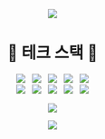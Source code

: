 <p align="center">
  <img src="https://capsule-render.vercel.app/api?type=waving&color=auto&textColor=white&height=220&section=header&text=What%20a%20Day%20to%20Code!&fontSize=80" />
<!--   <img src="https://github-readme-stats.vercel.app/api/wakatime?username=c6d7f260-ad25-4072-a4ea-11cdfc7fdcb9" align="center"/> -->
<!--   <img src="http://mazassumnida.wtf/api/v2/generate_badge?boj=ho991217"/> -->
</p>

<h1 align="center">
  🧰 테크 스택 🧰
</h1>

<p align="center">
  <img src="https://img.shields.io/badge/React-61DAFB?style=flat-square&logo=React&logoColor=black"/> &nbsp
  <img src="https://img.shields.io/badge/Python-3776AB?style=flat-square&logo=Python&logoColor=white"/> &nbsp
  <img src="https://img.shields.io/badge/JavaScript-F7DF1E?style=flat-square&logo=JavaScript&logoColor=black"/> &nbsp
  <img src="https://img.shields.io/badge/TypeScript-3178C6?style=flat-square&logo=TypeScript&logoColor=white"/> &nbsp
  <img src="https://img.shields.io/badge/Java-007396?style=flat-square&logo=Java&logoColor=white"/>
<br/>
  <img src="https://img.shields.io/badge/Next.js-000000?style=flat-square&logo=Next.js&logoColor=white"/> &nbsp
  <img src="https://img.shields.io/badge/HTML5-E34F26?style=flat-square&logo=HTML5&logoColor=white"/> &nbsp
  <img src="https://img.shields.io/badge/CSS3-1572B6?style=flat-square&logo=CSS3&logoColor=white"/> &nbsp
  <img src="https://img.shields.io/badge/Node.js-339933?style=flat-square&logo=Node.js&logoColor=white"/> &nbsp
  <img src="https://img.shields.io/badge/MySQL-4479A1?style=flat-square&logo=MySQL&logoColor=white"/>
</p>

<p align="center">
  <img src="https://github-readme-stats.vercel.app/api/top-langs/?username=ho991217&layout=compact" />
</p>
  
<p align="center">
  <img src="https://capsule-render.vercel.app/api?type=waving&color=auto&height=200&section=footer" />  
</p>
